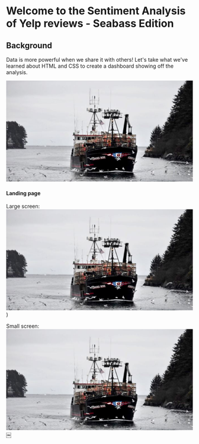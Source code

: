 # Welcome to the Sentiment Analysis of Yelp reviews - Seabass Edition

## Background

Data is more powerful when we share it with others! Let's take what we've learned about HTML and CSS to create a dashboard showing off the analysis.


<img alt="Seabass Analysis" src="image/vessel1.jpg" width=600>





#### Landing page

Large screen:
![Landing page large screen](image/vessel1.jpg))

Small screen:
![Landing page small screen](image/vessel1.jpg)
￼



